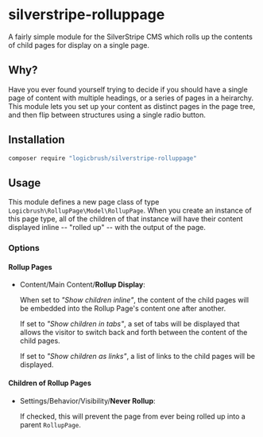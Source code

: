 # silverstripe-rolluppage

A fairly simple module for the SilverStripe CMS which rolls up the contents of
child pages for display on a single page.

## Why?

Have you ever found yourself trying to decide if you should have a single page
of content with multiple headings, or a series of pages in a heirarchy. This
module lets you set up your content as distinct pages in the page tree, and then
flip between structures using a single radio button.

## Installation

```sh
composer require "logicbrush/silverstripe-rolluppage"
```

## Usage

This module defines a new page class of type
`Logicbrush\RollupPage\Model\RollupPage`.  When you create an instance of this
page type, all of the children of that instance will have their content
displayed inline -- "rolled up" -- with the output of the page.

### Options

#### Rollup Pages

- Content/Main Content/**Rollup Display**: 

  When set to *"Show children inline"*, the content of the child pages will be
  embedded into the Rollup Page's content one after another. 
  
  If set to *"Show children in tabs"*, a set of tabs will be displayed that
  allows the visitor to switch back and forth between the content of the child
  pages.

  If set to *"Show children as links"*, a list of links to the child pages will be
  displayed.

#### Children of Rollup Pages

- Settings/Behavior/Visibility/**Never Rollup**: 

  If checked, this will prevent the page from ever being rolled up into a parent
  `RollupPage`.
